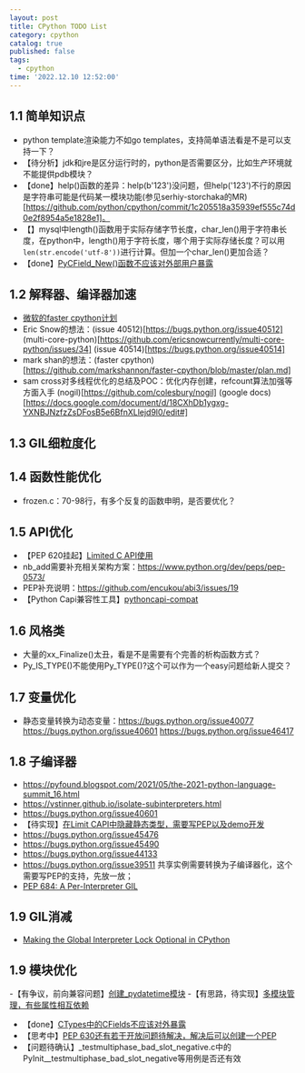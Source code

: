 ```yaml
---
layout: post
title: CPython TODO List
category: cpython
catalog: true
published: false
tags:
  - cpython
time: '2022.12.10 12:52:00'
---
```

## 1.1 简单知识点
- python template渲染能力不如go templates，支持简单语法看是不是可以支持一下？
- 【待分析】jdk和jre是区分运行时的，python是否需要区分，比如生产环境就不能提供pdb模块？
- 【done】help()函数的差异：help(b'123')没问题，但help('123')不行的原因是字符串可能是代码某一模块功能(参见serhiy-storchaka的MR)[https://github.com/python/cpython/commit/1c205518a35939ef555c74d0e2f8954a5e1828e1]。
- 【】mysql中length()函数用于实际存储字节长度，char_len()用于字符串长度，在python中，length()用于字符长度，哪个用于实际存储长度？可以用`len(str.encode('utf-8'))`进行计算。但加一个char_len()更加合适？
- 【done】[PyCField_New()函数不应该对外部用户暴露](https://github.com/python/cpython/pull/14837)

## 1.2 解释器、编译器加速
- [微软的faster cpython计划](https://github.com/faster-cpython/ideas/issues/218)
- Eric Snow的想法：(issue 40512)[https://bugs.python.org/issue40512] (multi-core-python)[https://github.com/ericsnowcurrently/multi-core-python/issues/34] (issue 40514)[https://bugs.python.org/issue40514]
- mark shan的想法：(faster cpython)[https://github.com/markshannon/faster-cpython/blob/master/plan.md]
- sam cross对多线程优化的总结及POC：优化内存创建，refcount算法加强等方面入手 (nogil)[https://github.com/colesbury/nogil]
 (google docs)[https://docs.google.com/document/d/18CXhDb1ygxg-YXNBJNzfzZsDFosB5e6BfnXLlejd9l0/edit#]

## 1.3 GIL细粒度化

## 1.4 函数性能优化
- frozen.c：70-98行，有多个反复的函数申明，是否要优化？

## 1.5 API优化
- 【PEP 620挂起】[Limited C API使用](https://github.com/python/cpython/issues/85283)
- nb_add需要补充相关架构方案：https://www.python.org/dev/peps/pep-0573/
- PEP补充说明：https://github.com/encukou/abi3/issues/19
- 【Python Capi兼容性工具】[pythoncapi-compat](https://github.com/python/pythoncapi-compat)

## 1.6 风格类
- 大量的xx_Finalize()太丑，看是不是需要有个完善的析构函数方式？
- Py_IS_TYPE()不能使用Py_TYPE()?这个可以作为一个easy问题给新人提交？

## 1.7 变量优化
- 静态变量转换为动态变量：https://bugs.python.org/issue40077 https://bugs.python.org/issue40601 https://bugs.python.org/issue46417

## 1.8 子编译器
- https://pyfound.blogspot.com/2021/05/the-2021-python-language-summit_16.html
- https://vstinner.github.io/isolate-subinterpreters.html
- https://bugs.python.org/issue40601
- 【待实现】[在Limit CAPI中隐藏静态类型，需要写PEP以及demo开发](https://github.com/python/cpython/issues/84781)
- https://bugs.python.org/issue45476
- https://bugs.python.org/issue45490
- https://bugs.python.org/issue44133
- https://bugs.python.org/issue39511 共享实例需要转换为子编译器化，这个需要写PEP的支持，先放一放；
- [PEP 684: A Per-Interpreter GIL](https://discuss.python.org/t/pep-684-a-per-interpreter-gil/19583)

## 1.9 GIL消减
- [Making the Global Interpreter Lock Optional in CPython](https://peps.python.org/pep-0703/)

## 1.9 模块优化
-【有争议，前向兼容问题】[创建_pydatetime模块](https://github.com/python/cpython/issues/84976)
-【有思路，待实现】[多模块管理，有些属性相互依赖](https://github.com/encukou/abi3/issues/19)
- 【done】[CTypes中的CFields不应该对外暴露](https://github.com/python/cpython/issues/78878)
- 【思考中】[PEP 630还有若干开放问题待解决，解决后可以创建一个PEP](https://peps.python.org/pep-0630/#type-checking)
- 【问题待确认】_testmultiphase_bad_slot_negative.c中的PyInit__testmultiphase_bad_slot_negative等用例是否还有效
